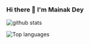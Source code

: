 ### Hi there 👋 I'm Mainak Dey 



![github stats](https://github-readme-stats.vercel.app/api?username=Mainakdey1)

![Top languages](https://github-readme-stats.vercel.app/api/top-langs/?username=Mainakdey1)

